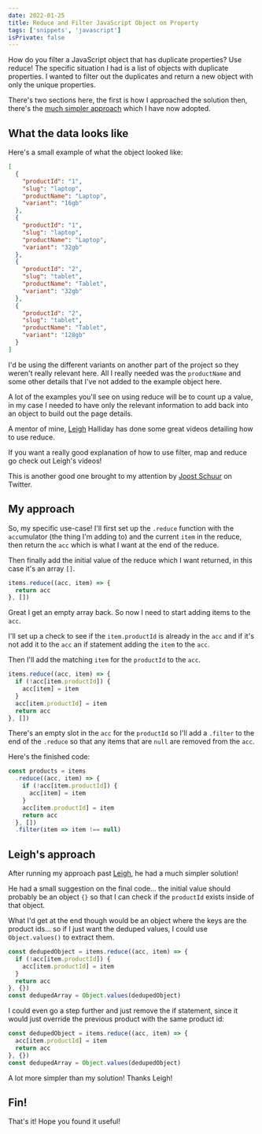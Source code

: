 ```yaml
---
date: 2022-01-25
title: Reduce and Filter JavaScript Object on Property
tags: ['snippets', 'javascript']
isPrivate: false
---
```


<script>
  import { YouTube } from 'sveltekit-embed'
</script>

How do you filter a JavaScript object that has duplicate properties?
Use reduce! The specific situation I had is a list of objects with
duplicate properties. I wanted to filter out the duplicates and return
a new object with only the unique properties.

There's two sections here, the first is how I approached the solution
then, there's the [much simpler approach] which I have now adopted.

## What the data looks like

Here's a small example of what the object looked like:

```json
[
  {
    "productId": "1",
    "slug": "laptop",
    "productName": "Laptop",
    "variant": "16gb"
  },
  {
    "productId": "1",
    "slug": "laptop",
    "productName": "Laptop",
    "variant": "32gb"
  },
  {
    "productId": "2",
    "slug": "tablet",
    "productName": "Tablet",
    "variant": "32gb"
  },
  {
    "productId": "2",
    "slug": "tablet",
    "productName": "Tablet",
    "variant": "128gb"
  }
]
```

I'd be using the different variants on another part of the project so
they weren't really relevant here. All I really needed was the
`productName` and some other details that I've not added to the
example object here.

A lot of the examples you'll see on using reduce will be to count up a
value, in my case I needed to have only the relevant information to
add back into an object to build out the page details.

A mentor of mine, [Leigh] Halliday has done some great videos
detailing how to use reduce.

If you want a really good explanation of how to use filter, map and
reduce go check out Leigh's videos!

<YouTube youTubeId='28StAxSjyIU'/>

This is another good one brought to my attention by
[Joost Schuur](https://twitter.com/joostschuur) on Twitter.

<YouTube youTubeId='NiLUGy1Mh4U'/>

## My approach

So, my specific use-case! I'll first set up the `.reduce` function
with the `acc`umulator (the thing I'm adding to) and the current
`item` in the reduce, then return the `acc` which is what I want at
the end of the reduce.

Then finally add the initial value of the reduce which I want
returned, in this case it's an array `[]`.

```js
items.reduce((acc, item) => {
  return acc
}, [])
```

Great I get an empty array back. So now I need to start adding items
to the `acc`.

I'll set up a check to see if the `item.productId` is already in the
`acc` and if it's not add it to the `acc` an if statement adding the
`item` to the `acc`.

Then I'll add the matching `item` for the `productId` to the `acc`.

```js
items.reduce((acc, item) => {
  if (!acc[item.productId]) {
    acc[item] = item
  }
  acc[item.productId] = item
  return acc
}, [])
```

There's an empty slot in the `acc` for the `productId` so I'll add a
`.filter` to the end of the `.reduce` so that any items that are
`null` are removed from the `acc`.

Here's the finished code:

```js
const products = items
  .reduce((acc, item) => {
    if (!acc[item.productId]) {
      acc[item] = item
    }
    acc[item.productId] = item
    return acc
  }, [])
  .filter(item => item !== null)
```

## Leigh's approach

After running my approach past [Leigh], he had a much simpler
solution!

He had a small suggestion on the final code... the initial value
should probably be an object `{}` so that I can check if the
`productId` exists inside of that object.

What I'd get at the end though would be an object where the keys are
the product ids... so if I just want the deduped values, I could use
`Object.values()` to extract them.

```js
const dedupedObject = items.reduce((acc, item) => {
  if (!acc[item.productId]) {
    acc[item.productId] = item
  }
  return acc
}, {})
const dedupedArray = Object.values(dedupedObject)
```

I could even go a step further and just remove the if statement, since
it would just override the previous product with the same product id:

```js
const dedupedObject = items.reduce((acc, item) => {
  acc[item.productId] = item
  return acc
}, {})
const dedupedArray = Object.values(dedupedObject)
```

A lot more simpler than my solution! Thanks Leigh!

## Fin!

That's it! Hope you found it useful!

<!-- Links -->

[much simpler approach]: #leighs-approach
[leigh]: https://twitter.com/leighchalliday
